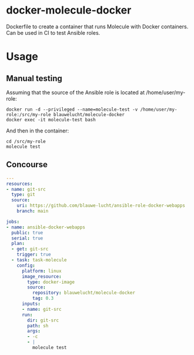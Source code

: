 # docker-molecule-docker

Dockerfile to create a container that runs Molecule with Docker containers. Can be used in CI to test Ansible roles.

# Usage

## Manual testing

Assuming that the source of the Ansible role is located at /home/user/my-role:

    docker run -d --privileged --name=molecule-test -v /home/user/my-role:/src/my-role blauwelucht/molecule-docker
	docker exec -it molecule-test bash
	
And then in the container:

    cd /src/my-role
    molecule test

## Concourse

```YAML
---
resources:
- name: git-src
  type: git
  source:
    uri: https://github.com/blauwe-lucht/ansible-role-docker-webapps
    branch: main

jobs:
- name: ansible-docker-webapps
  public: true
  serial: true
  plan:
  - get: git-src
    trigger: true
  - task: task-molecule
    config:
      platform: linux
      image_resource:
        type: docker-image
        source:
          repository: blauwelucht/molecule-docker
          tag: 0.3
      inputs:
      - name: git-src
      run:
        dir: git-src
        path: sh
        args:
        - -c
        - |
          molecule test
```
